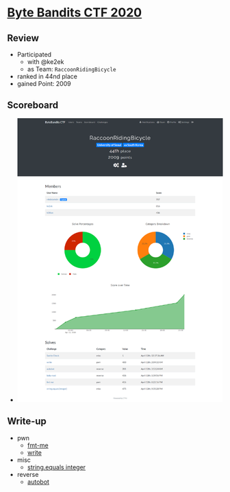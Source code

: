 # [Byte Bandits CTF 2020](https://ctf.byteband.it/)

## Review

* Participated
  * with @ke2ek
  * as Team: `RaccoonRidingBicycle`
* ranked in 44nd place
* gained Point: 2009

## Scoreboard

* ![scoreboard](./scoreboard.png?raw=true)

## Write-up

* pwn
  * [fmt-me](./pwn/fmt-me/)
  * [write](./pwn/write/)
* misc
  * [string.equals integer](./misc/string.equals_integer)
* reverse
  * [autobot](./reverse/autobot)
